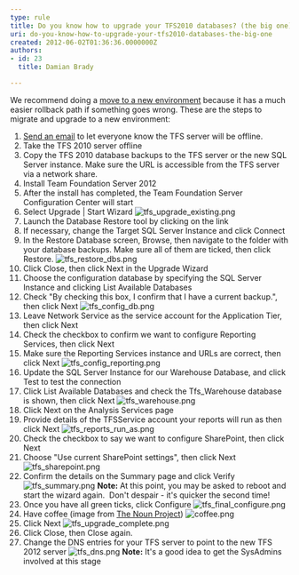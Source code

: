 ```yaml
---
type: rule
title: Do you know how to upgrade your TFS2010 databases? (the big one)
uri: do-you-know-how-to-upgrade-your-tfs2010-databases-the-big-one
created: 2012-06-02T01:36:36.0000000Z
authors:
- id: 23
  title: Damian Brady

---
```


 We recommend doing a [move to a new environment](/TFS/RulesToBetterTFS2012Migration/Pages/MigrationChoices.aspx) because it has a much easier rollback path if something goes wrong. 
​These are the steps to migrate and upgrade to a new environment:

1. [Send an email](http&#58;//www.ssw.com.au/SSW/Standards/Rules/RulesToBetterNetworks.aspx#rebootrestart) to let everyone know the TFS server will be offline.
2. Take the TFS 2010 server offline
3. Copy the TFS 2010 database backups to the TFS server or the new SQL Server instance. Make sure the URL is accessible from the TFS server via a network share.
4. Install Team Foundation Server 2012
5. After the install has completed, the Team Foundation Server Configuration Center will start
6. Select Upgrade | Start Wizard
![tfs_upgrade_existing.png](/TFS/RulesToBetterTFS2012Migration/PublishingImages/tfs_upgrade_existing.png)
7. Launch the Database Restore tool by clicking on the link
8. If necessary, change the Target SQL Server Instance and click Connect
9. In the Restore Database screen, Browse, then navigate to the folder with your database backups. Make sure all of them are ticked, then click Restore.
![tfs_restore_dbs.png](/TFS/RulesToBetterTFS2012Migration/PublishingImages/tfs_restore_dbs.png)
10. Click Close, then click Next in the Upgrade Wizard
11. Choose the configuration database by specifying the SQL Server Instance and clicking List Available Databases
12. Check "By checking this box, I confirm that I have a current backup.", then click Next
![tfs_config_db.png](/TFS/RulesToBetterTFS2012Migration/PublishingImages/tfs_config_db.png)
13. Leave Network Service as the service account for the Application Tier, then click Next
14. Check the checkbox to confirm we want to configure Reporting Services, then click Next
15. Make sure the Reporting Services instance and URLs are correct, then click Next
![tfs_config_reporting.png](/TFS/RulesToBetterTFS2012Migration/PublishingImages/tfs_config_reporting.png)
16. Update the SQL Server Instance for our Warehouse Database, and click Test to test the connection
17. Click List Available Databases and check the Tfs\_Warehouse database is shown, then click Next
![tfs_warehouse.png](/TFS/RulesToBetterTFS2012Migration/PublishingImages/tfs_warehouse.png)
18. Click Next on the Analysis Services page
19. Provide details of the TFSService account your reports will run as then click Next
![tfs_reports_run_as.png](/TFS/RulesToBetterTFS2012Migration/PublishingImages/tfs_reports_run_as.png)
20. Check the checkbox to say we want to configure SharePoint, then click Next
21. Choose "Use current SharePoint settings", then click Next
![tfs_sharepoint.png](/TFS/RulesToBetterTFS2012Migration/PublishingImages/tfs_sharepoint.png)
22. Confirm the details on the Summary page and click Verify
![tfs_summary.png](/TFS/RulesToBetterTFS2012Migration/PublishingImages/tfs_summary.png)
**Note:** At this point, you may be asked to reboot and start the wizard again.  Don't despair - it's quicker the second time!
23. Once you have all green ticks, click Configure
![tfs_final_configure.png](/TFS/RulesToBetterTFS2012Migration/PublishingImages/tfs_final_configure.png)
24. Have coffee (image from [The Noun Project](http&#58;//thenounproject.com/noun/coffee/#icon-No1724))
![coffee.png](/TFS/RulesToBetterTFS2012Migration/PublishingImages/coffee.png)
25. Click Next
![tfs_upgrade_complete.png](/TFS/RulesToBetterTFS2012Migration/PublishingImages/tfs_upgrade_complete.png)
26. Click Close, then Close again.
27. Change the DNS entries for your TFS server to point to the new TFS 2012 server
![tfs_dns.png](/TFS/RulesToBetterTFS2012Migration/PublishingImages/tfs_dns.png)
**Note:** It's a good idea to get the SysAdmins involved at this stage


